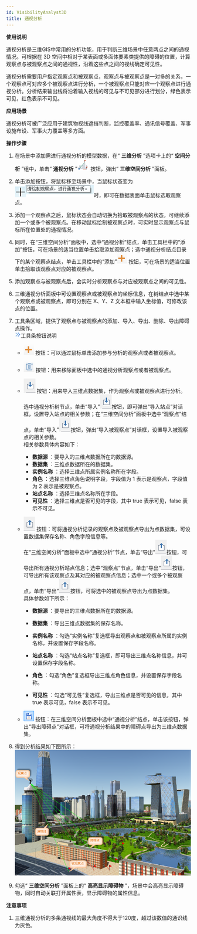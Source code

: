```yaml
---
id: VisibilityAnalyst3D
title: 通视分析
---
```

**使用说明**

通视分析是三维GIS中常用的分析功能，用于判断三维场景中任意两点之间的通视情况。可根据在 3D
空间中相对于某表面或多面体要素类提供的障碍的位置，计算观察点与被观察点之间的通视性，沿着这些点之间的视线确定可见性。

通视分析需要用户指定观察点和被观察点，观察点与被观察点是一对多的关系，一个观察点可对应多个被观察点进行分析，一个被观察点只能对应一个观察点进行通视分析。分析结果输出线将沿着输入视线的可见与不可见部分进行划分，绿色表示可见，红色表示不可见。

**应用场景**

通视分析可被广泛应用于建筑物视线遮挡判断，监控覆盖率、通讯信号覆盖、军事设施布设、军事火力覆盖等多方面。

**操作步骤**

  1. 在场景中添加需进行通视分析的模型数据，在“ **三维分析** ”选项卡上的“ **空间分析** ”组中，单击“ **通视分析** ”![](img/Image_Sightline_32.png) 按钮，弹出“ **三维空间分析** ”面板。
  2. 单击添加按钮，将鼠标移至场景中，当鼠标状态变为![](img/CursorVisibility1.png)时，即可在数据表面单击鼠标选取观察点。
  3. 添加一个观察点之后，鼠标状态会自动切换为拾取被观察点的状态，可继续添加一个或多个被观察点。在移动鼠标绘制被观察点时，可实时显示观察点与鼠标所在位置处的通视情况。
  4. 同时，在“三维空间分析”面板中，选中“通视分析”结点，单击工具栏中的“添加”按钮，可在场景的适当位置单击拾取添加观察点；选中通视分析结点目录下的某个观察点结点，单击工具栏中的“添加”![](img/Add1.png) 按钮，可在场景的适当位置单击拾取该观察点对应的被观察点。
  5. 添加观察点与被观察点后，会实时分析观察点与对应被观察点之间的可见性。
  6. 三维通视分析面板中可设置观察点或被观察点的坐标信息，在树结点中选中某个观察点或被观察点，即可分别在 X、Y、Z 文本框中输入坐标值，可修改该点的位置。
  7. 工具条区域，提供了观察点与被观察点的添加、导入、导出、删除、导出障碍点操作。  
![](img/close.gif)工具条按钮说明

       * ![](img/Add1.png) 按钮：可以通过鼠标单击添加参与分析的观察点或者被观察点。
       * ![](img/RemoveButton.png) 按钮：用来移除面板中选中的通视分析观察点或者被观察点。
       * ![](../../img/Import2.png) 按钮：用来导入三维点数据集，作为观察点或被观察点进行分析。   
选中通视分析树节点，单击“导入”![](../../img/Import2.png)按钮，即可弹出“导入站点”对话框，设置导入站点的相关参数；在“三维空间分析”面板中选中“观察点”结点，单击“导入”![](../../img/Import2.png)按钮，弹出“导入被观察点”对话框，设置导入被观察点的相关参数。  
相关参数具体内容如下：

          - **数据源** ：要导入的三维点数据所在的数据源。
          - **数据集** ：三维点数据所在的数据集。
          - **实例名称** ：选择三维点所属实例名称所在字段。
          - **角色** ：选择三维点角色说明字段，字段值为 1 表示是观察点，字段值为 2 表示是被观察点。
          - **站点名称** ：选择三维点名称所在字段。
          - **可见性** ：选择三维点是否可见的字段，其中 true 表示可见，false 表示不可见。
  
       * ![](../../img/Export3.png) 按钮：可将通视分析记录的观察点及被观察点导出为点数据集，可设置数据集保存名称、角色字段信息等。   
 在“三维空间分析”面板中选中“通视分析”节点，单击“导出”![](../../img/Export3.png)按钮，可导出所有通视分析站点信息；选中“观察点”节点，单击“导出”![](../../img/Export3.png)按钮，可导出所有该观察点及其对应的被观察点信息；选中一个或多个被观察点，单击“导出”![](../../img/Export3.png)按钮，可将选中的被观察点导出为点数据集。  
具体参数如下所示：

          - **数据源** ：要导出的三维点数据所在的数据源。

          - **数据集** ：导出三维点数据集的保存名称。

          - **实例名称** ：勾选“实例名称”复选框导出观察点和被观察点所属的实例名称，并设置保存字段名称。

          - **站点名称** ：勾选“站点名称”复选框，即可导出三维点名称信息，并可设置保存字段名称。

          - **角色** ：勾选“角色”复选框导出三维点角色信息，并设置保存字段名称。

          - **可见性** ：勾选“可见性”复选框，导出三维点是否可见的信息，其中 true 表示可见，false 表示不可见。

       * ![](../../img/Save.png) 按钮：在三维空间分析面板中选中“通视分析”结点，单击该按钮，弹出“导出障碍点”对话框，可将通视分析结果中的障碍点导出为三维点数据集。

  8. 得到分析结果如下图所示：  
![通视分析结果](img/VisibilityResult.png)  

  9. 勾选“ **三维空间分析** ”面板上的“ **高亮显示障碍物** ”，场景中会高亮显示障碍物，同时自动关联打开属性表，显示障碍物的属性信息。

**注意事项**

  1. 三维通视分析的多条通视线的最大角度不得大于120度，超过该数值的通识线为灰色。
